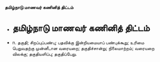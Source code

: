 **தமிழ்நாடு மாணவர் கணினித் திட்டம்**
- # தமிழ்நாடு மாணவர் கணினித் திட்டம்
- n. தகுதி; சிறப்புப்பண்பு; பதவிக்கு இன்றியமையாப் பண்புக்கூறு; உரிமை பெறுவதற்கு முன்னீடான வரையறை; தகுதிச்சான்று; நிலைமாற்றம்; வரையறை விலக்கு; தகுதியளிப்பு; தகுதிப்பேறு.

